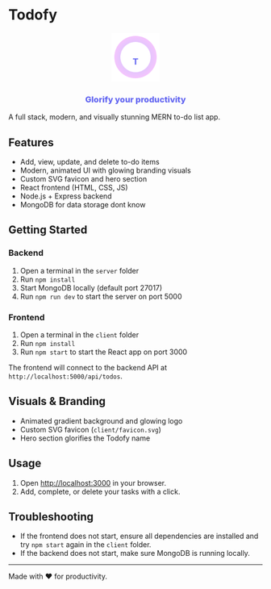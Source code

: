 
# Todofy

<p align="center">
	<img src="client/favicon.svg" alt="Todofy Logo" width="96" height="96">
</p>

<h3 align="center" style="color:#6366f1; font-weight:800;">Glorify your productivity</h3>

A full stack, modern, and visually stunning MERN to-do list app.

## Features
- Add, view, update, and delete to-do items
- Modern, animated UI with glowing branding visuals
- Custom SVG favicon and hero section
- React frontend (HTML, CSS, JS)
- Node.js + Express backend
- MongoDB for data storage
dont know
## Getting Started

### Backend
1. Open a terminal in the `server` folder
2. Run `npm install`
3. Start MongoDB locally (default port 27017)
4. Run `npm run dev` to start the server on port 5000

### Frontend
1. Open a terminal in the `client` folder
2. Run `npm install`
3. Run `npm start` to start the React app on port 3000

The frontend will connect to the backend API at `http://localhost:5000/api/todos`.

## Visuals & Branding
- Animated gradient background and glowing logo
- Custom SVG favicon (`client/favicon.svg`)
- Hero section glorifies the Todofy name

## Usage
1. Open [http://localhost:3000](http://localhost:3000) in your browser.
2. Add, complete, or delete your tasks with a click.

## Troubleshooting
- If the frontend does not start, ensure all dependencies are installed and try `npm start` again in the `client` folder.
- If the backend does not start, make sure MongoDB is running locally.

---
Made with ❤️ for productivity.
